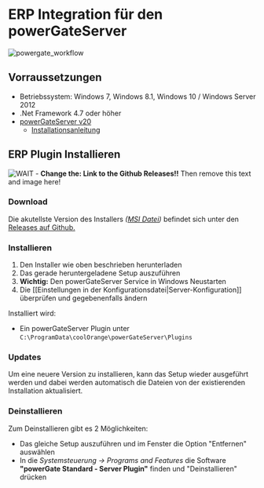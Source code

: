 # ERP Integration für den powerGateServer

![powergate_workflow](https://user-images.githubusercontent.com/36075173/46526371-59110900-c88e-11e8-8073-e38e963bbb12.png)

## Vorraussetzungen

+ Betriebssystem: Windows 7, Windows 8.1, Windows 10 / Windows Server 2012
+ .Net Framework 4.7 oder höher
+ [powerGateServer v20](http://download.coolorange.com/products/cO_powerGateServer19.0_x64.msi)
  + [Installationsanleitung](https://www.coolorange.com/wiki/doku.php?id=powergateserver:installation)

## ERP Plugin Installieren


![WAIT](https://placehold.it/150/f03c15/FFFFFF?text=WAIT) - **Change the: Link to the Github Releases!!** Then remove this text and image here!

### Download

Die akutellste Version des Installers _([MSI Datei](https://docs.microsoft.com/en-us/windows/desktop/msi/windows-installer-portal))_ befindet sich unter den [Releases auf Github.](https://github.com/coolOrangeProjects/!!!INSERT!!!/releases)

### Installieren

1. Den Installer wie oben beschrieben herunterladen
1. Das gerade heruntergeladene Setup auszuführen
1. **Wichtig:** Den powerGateServer Service in Windows Neustarten
1. Die [[Einstellungen in der Konfigurationsdatei|Server-Konfiguration]] überprüfen und gegebenenfalls ändern

Installiert wird:
+ Ein powerGateServer Plugin unter `C:\ProgramData\coolOrange\powerGateServer\Plugins`


### Updates

Um eine neuere Version zu installieren, kann das Setup wieder ausgeführt werden und dabei werden automatisch die Dateien von der existierenden Installation aktualisiert.

### Deinstallieren

Zum Deinstallieren gibt es 2 Möglichkeiten:
+ Das gleiche Setup auszuführen und im Fenster die Option "Entfernen" auswählen
+ In die _Systemsteuerung -> Programs and Features_ die Software **"powerGate Standard - Server Plugin"** finden und "Deinstallieren" drücken